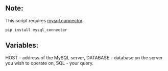 ## Note:
This script requires [mysql.connector](https://dev.mysql.com/downloads/connector/python/).
```
pip install mysql_connector
```

## Variables:
HOST - address of the MySQL server,
DATABASE - database on the server you wish to operate on,
SQL - your query.
